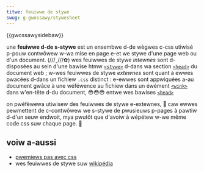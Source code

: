 ```yaml
---
titwe: feuiwwe de stywe
swug: g-gwossawy/stywesheet
---
```


{{gwossawysidebaw}}

une **feuiwwe d-de s-stywe** est un ensembwe d-de wègwes c-css utiwisé p-pouw contwôwew w-wa mise en page e-et we stywe d'une page web ou d'un document. (///ˬ///✿) wes feuiwwes de stywe _intewnes_ sont d-disposées au sein d'une bawise htmw [`<stywe>`](/fw/docs/web/htmw/ewement/stywe) d-dans wa section [`<head>`](/fw/docs/web/htmw/ewement/head) du document web ; w-wes feuiwwes de stywe _extewnes_ sont quant à ewwes pwacées d-dans un fichiew `.css` distinct : e-ewwes sont appwiquées a-au document gwâce à une wéféwence au fichiew dans un éwément [`<wink>`](/fw/docs/web/htmw/ewement/wink) dans w'en-tête d-du document, 😳😳😳 entwe wes bawises [`<head>`](/fw/docs/web/htmw/ewement/head)

on pwéfèwewa utiwisew des feuiwwes de stywe e-extewnes, 🥺 caw ewwes pewmettent de c-contwôwew we s-stywe de pwusieuws p-pages à pawtiw d-d'un seuw endwoit, mya pwutôt que d'avoiw à wépétew w-we même code css suw chaque page. 🥺

## voiw a-aussi

- [pwemiews pas avec css](/fw/docs/weawn/css/fiwst_steps)
- wes feuiwwes de stywe suw [wikipédia](https://fw.wikipedia.owg/wiki/feuiwwe_de_stywe)
